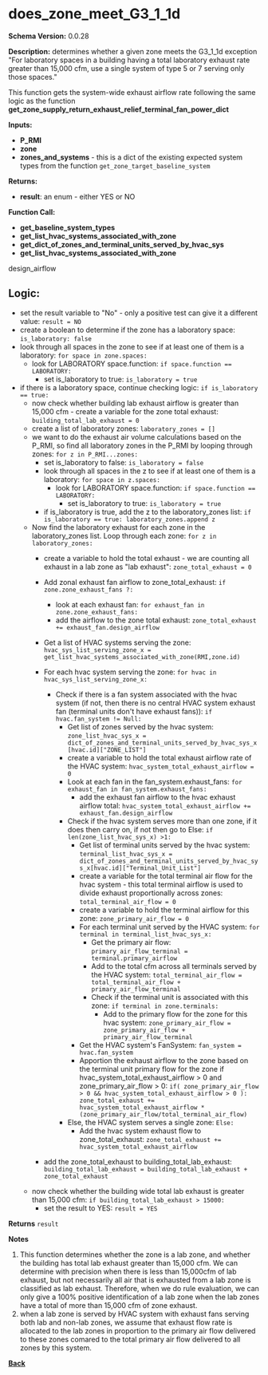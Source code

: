 # does_zone_meet_G3_1_1d  

**Schema Version:** 0.0.28

**Description:** determines whether a given zone meets the G3_1_1d exception "For laboratory spaces in a building having a total laboratory 
exhaust rate greater than 15,000 cfm, use a single system of type 5 or 7 serving only those spaces."

This function gets the system-wide exhaust airflow rate following the same logic as the function **get_zone_supply_return_exhaust_relief_terminal_fan_power_dict**

**Inputs:** 
- **P_RMI**
- **zone**
- **zones_and_systems** - this is a dict of the existing expected system types from the function `get_zone_target_baseline_system`

**Returns:**  
- **result**: an enum - either YES or NO
 
**Function Call:**
- **get_baseline_system_types**
- **get_list_hvac_systems_associated_with_zone**
- **get_dict_of_zones_and_terminal_units_served_by_hvac_sys**   
- **get_list_hvac_systems_associated_with_zone**   

design_airflow
## Logic:
- set the result variable to "No" - only a positive test can give it a different value: `result = NO`
- create a boolean to determine if the zone has a laboratory space: `is_laboratory: false`
- look through all spaces in the zone to see if at least one of them is a laboratory: `for space in zone.spaces:`
  - look for LABORATORY space.function: `if space.function == LABORATORY:`
    - set is_laboratory to true: `is_laboratory = true`
- if there is a laboratory space, continue checking logic: `if is_laboratory == true:`
    - now check whether building lab exhaust airflow is greater than 15,000 cfm - create a variable for the zone total exhaust: `building_total_lab_exhaust = 0`
    - create a list of laboratory zones: `laboratory_zones = []`
    - we want to do the exhaust air volume calculations based on the P_RMI, so find all laboratory zones in the P_RMI by looping through zones: `for z in P_RMI...zones:`
      - set is_laboratory to false: `is_laboratory = false`
      - look through all spaces in the z to see if at least one of them is a laboratory: `for space in z.spaces:`
        - look for LABORATORY space.function: `if space.function == LABORATORY:`
          - set is_laboratory to true: `is_laboratory = true`
      - if is_laboratory is true, add the z to the laboratory_zones list: `if is_laboratory == true: laboratory_zones.append z`
    - Now find the laboratory exhaust for each zone in the laboratory_zones list.  Loop through each zone: `for z in laboratory_zones:`
       - create a variable to hold the total exhaust - we are counting all exhaust in a lab zone as "lab exhaust": `zone_total_exhaust = 0`
       - Add zonal exhaust fan airflow to zone_total_exhaust: `if zone.zone_exhaust_fans ?:`
           - look at each exhaust fan: `for exhaust_fan in zone.zone_exhaust_fans:`
           -  add the airflow to the zone total exhaust: `zone_total_exhaust += exhaust_fan.design_airflow`

       - Get a list of HVAC systems serving the zone: `hvac_sys_list_serving_zone_x =  get_list_hvac_systems_associated_with_zone(RMI,zone.id)`  
       - For each hvac system serving the zone: `for hvac in hvac_sys_list_serving_zone_x:`  
           - Check if there is a fan system associated with the hvac system (if not, then there is no central HVAC system exhaust fan (terminal units don't have exhaust fans)): `if hvac.fan_system != Null:`  
               - Get list of zones served by the hvac system: `zone_list_hvac_sys_x = dict_of_zones_and_terminal_units_served_by_hvac_sys_x[hvac.id]["ZONE_LIST"]`  
               - create a variable to hold the total exhaust airflow rate of the HVAC system: `hvac_system_total_exhaust_airflow = 0`
               - Look at each fan in the fan_system.exhaust_fans: `for exhaust_fan in fan_system.exhaust_fans:`
                   - add the exhaust fan airflow to the hvac exhaust airflow total: `hvac_system_total_exhaust_airflow += exhaust_fan.design_airflow`
               - Check if the hvac system serves more than one zone, if it does then carry on, if not then go to Else: `if len(zone_list_hvac_sys_x) >1:`  
                   - Get list of terminal units served by the hvac system: `terminal_list_hvac_sys_x = dict_of_zones_and_terminal_units_served_by_hvac_sys_x[hvac.id]["Terminal_Unit_List"]`  
                   - create a variable for the total terminal air flow for the hvac system - this total terminal airflow is used to divide exhaust proportionally across zones: `total_terminal_air_flow = 0`
                   - create a variable to hold the terminal airflow for this zone: `zone_primary_air_flow = 0`
                   - For each terminal unit served by the HVAC system: `for terminal in terminal_list_hvac_sys_x:`  
                       - Get the primary air flow: `primary_air_flow_terminal = terminal.primary_airflow`  
                       - Add to the total cfm across all terminals served by the HVAC system: `total_terminal_air_flow = total_terminal_air_flow + primary_air_flow_terminal`  
                       - Check if the terminal unit is associated with this zone: `if terminal in zone.terminals:`   
                           - Add to the primary flow for the zone for this hvac system:  `zone_primary_air_flow = zone_primary_air_flow + primary_air_flow_terminal`  
                   - Get the HVAC system's FanSystem: `fan_system = hvac.fan_system`
                   - Apportion the exhaust airflow to the zone based on the terminal unit primary flow for the zone if hvac_system_total_exhaust_airflow > 0 and zone_primary_air_flow > 0: `if( zone_primary_air_flow > 0 && hvac_system_total_exhaust_airflow > 0 ): zone_total_exhaust += hvac_system_total_exhaust_airflow * (zone_primary_air_flow/total_terminal_air_flow)`
               - Else, the HVAC system serves a single zone: `Else:`  
                   - Add the hvac system exhaust flow to zone_total_exhaust: `zone_total_exhaust += hvac_system_total_exhaust_airflow`  
       - add the zone_total_exhaust to building_total_lab_exhaust: `building_total_lab_exhaust = building_total_lab_exhaust + zone_total_exhaust`
     - now check whether the building wide total lab exhaust is greater than 15,000 cfm: `if building_total_lab_exhaust > 15000:`
       - set the result to YES: `result = YES`



**Returns** `result`

**Notes**
1.  This function determines whether the zone is a lab zone, and whether the building has total lab exhaust greater than 15,000 cfm.  We can determine with precision when there is less than 15,000cfm of lab exhaust, but not necessarily all air that is exhausted from a lab zone is classified as lab exhaust.  Therefore, when we do rule evaluation, we can only give a 100% positive identification of a lab zone when the lab zones have a total of more than 15,000 cfm of zone exhaust.
2.  when a lab zone is served by HVAC system with exhaust fans serving both lab and non-lab zones, we assume that exhaust flow rate is allocated to the lab zones in proportion to the primary air flow delivered to these zones comared to the total primary air flow delivered to all zones by this system.


**[Back](../_toc.md)**

